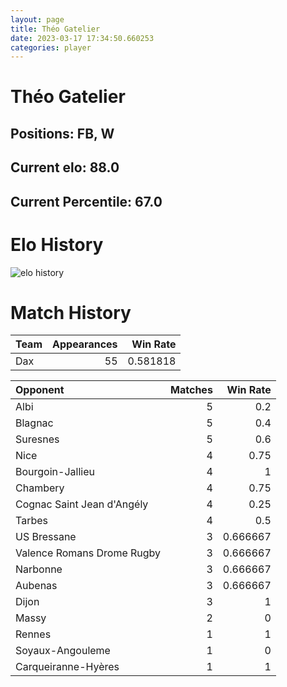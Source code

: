 ```yaml
---  
layout: page  
title: Théo Gatelier  
date: 2023-03-17 17:34:50.660253  
categories: player  
---
```

# Théo Gatelier

## Positions: FB, W

## Current elo: 88.0

## Current Percentile: 67.0

# Elo History


![elo history](history_ThéoGatelier.png)
# Match History


| Team   |   Appearances |   Win Rate |
|:-------|--------------:|-----------:|
| Dax    |            55 |   0.581818 |

| Opponent                   |   Matches |   Win Rate |
|:---------------------------|----------:|-----------:|
| Albi                       |         5 |   0.2      |
| Blagnac                    |         5 |   0.4      |
| Suresnes                   |         5 |   0.6      |
| Nice                       |         4 |   0.75     |
| Bourgoin-Jallieu           |         4 |   1        |
| Chambery                   |         4 |   0.75     |
| Cognac Saint Jean d'Angély |         4 |   0.25     |
| Tarbes                     |         4 |   0.5      |
| US Bressane                |         3 |   0.666667 |
| Valence Romans Drome Rugby |         3 |   0.666667 |
| Narbonne                   |         3 |   0.666667 |
| Aubenas                    |         3 |   0.666667 |
| Dijon                      |         3 |   1        |
| Massy                      |         2 |   0        |
| Rennes                     |         1 |   1        |
| Soyaux-Angouleme           |         1 |   0        |
| Carqueiranne-Hyères        |         1 |   1        |